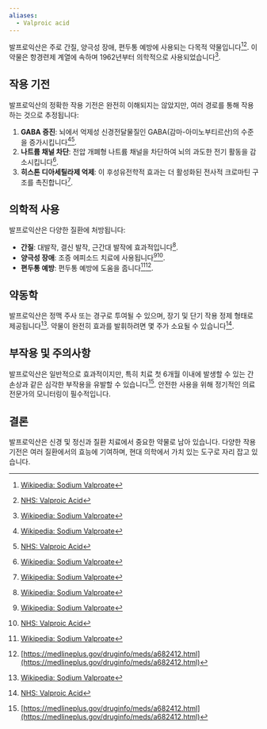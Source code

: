 ```yaml
---
aliases:
  - Valproic acid
---
```

발프로익산은 주로 간질, 양극성 장애, 편두통 예방에 사용되는 다목적 약물입니다[^1][^2]. 이 약물은 항경련제 계열에 속하며 1962년부터 의학적으로 사용되었습니다[^1].

[^1]: [Wikipedia: Sodium Valproate](https://en.wikipedia.org/wiki/Sodium_Valproate)  
[^2]: [NHS: Valproic Acid](https://www.nhs.uk/medicines/valproic-acid/)


## 작용 기전

발프로익산의 정확한 작용 기전은 완전히 이해되지는 않았지만, 여러 경로를 통해 작용하는 것으로 추정됩니다:

1. **GABA 증진**: 뇌에서 억제성 신경전달물질인 GABA(감마-아미노부티르산)의 수준을 증가시킵니다[^1][^2].
2. **나트륨 채널 차단**: 전압 개폐형 나트륨 채널을 차단하여 뇌의 과도한 전기 활동을 감소시킵니다[^1].
3. **히스톤 디아세틸라제 억제**: 이 후성유전학적 효과는 더 활성화된 전사적 크로마틴 구조를 촉진합니다[^1].

## 의학적 사용

발프로익산은 다양한 질환에 처방됩니다:

- **간질**: 대발작, 결신 발작, 근간대 발작에 효과적입니다[^1].
- **양극성 장애**: 조증 에피소드 치료에 사용됩니다[^1][^2].
- **편두통 예방**: 편두통 예방에 도움을 줍니다[^1][^5].

[^5]: [https://medlineplus.gov/druginfo/meds/a682412.html](https://medlineplus.gov/druginfo/meds/a682412.html)
## 약동학

발프로익산은 정맥 주사 또는 경구로 투여될 수 있으며, 장기 및 단기 작용 정제 형태로 제공됩니다[^1]. 약물이 완전히 효과를 발휘하려면 몇 주가 소요될 수 있습니다[^2].

## 부작용 및 주의사항

발프로익산은 일반적으로 효과적이지만, 특히 치료 첫 6개월 이내에 발생할 수 있는 간 손상과 같은 심각한 부작용을 유발할 수 있습니다[^5]. 안전한 사용을 위해 정기적인 의료 전문가의 모니터링이 필수적입니다.

## 결론

발프로익산은 신경 및 정신과 질환 치료에서 중요한 약물로 남아 있습니다. 다양한 작용 기전은 여러 질환에서의 효능에 기여하며, 현대 의학에서 가치 있는 도구로 자리 잡고 있습니다.

